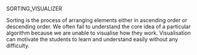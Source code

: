 SORTING_VISUALIZER

Sorting is the process of arranging elements either in ascending order or descending order. We often fail to understand the core idea of a particular algorithm because we are unable to visualise how they work. Visualisation can motivate the students to learn and understand easily without any difficulty.

